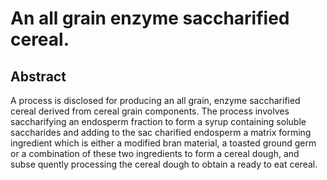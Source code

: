# An all grain enzyme saccharified cereal.

## Abstract
A process is disclosed for producing an all grain, enzyme saccharified cereal derived from cereal grain components. The process involves saccharifying an endosperm fraction to form a syrup containing soluble saccharides and adding to the sac charified endosperm a matrix forming ingredient which is either a modified bran material, a toasted ground germ or a combination of these two ingredients to form a cereal dough, and subse quently processing the cereal dough to obtain a ready to eat cereal.